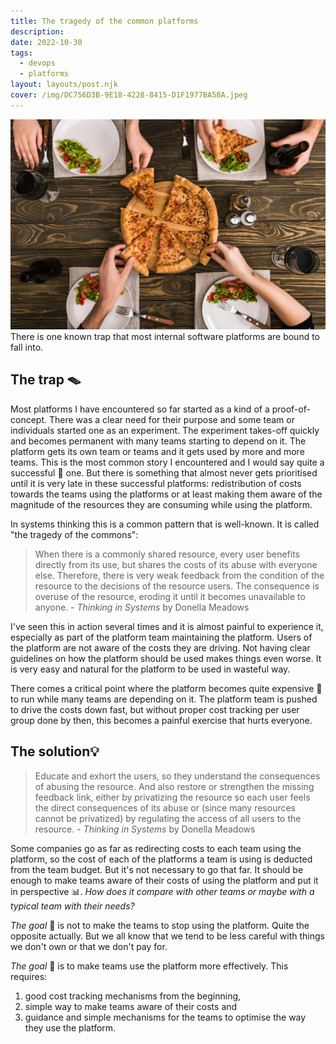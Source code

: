 ```yaml
---
title: The tragedy of the common platforms
description: 
date: 2022-10-30
tags:
  - devops
  - platforms
layout: layouts/post.njk
cover: /img/DC756D3B-9E18-4228-8415-D1F1977BA58A.jpeg
---
```


![](/img/DC756D3B-9E18-4228-8415-D1F1977BA58A.jpeg)
There is one known trap that most internal software platforms are bound to fall into. 

## The trap 🪤

Most platforms I have encountered so far started as a kind of a proof-of-concept. There was a clear need for their purpose and some team or individuals started one as an experiment. The experiment takes-off quickly and becomes permanent with many teams starting to depend on it. The platform gets its own team or teams and it gets used by more and more teams. This is the most common story I encountered and I would say quite a successful 🍾 one. But there is something that almost never gets prioritised until it is very late in these successful platforms: redistribution of costs towards the teams using the platforms or at least making them aware of the magnitude of the resources they are consuming while using the platform.

In systems thinking this is a common pattern that is well-known. It is called "the tragedy of the commons": 

> When there is a commonly shared resource, every user benefits directly from its use, but shares the costs of its abuse with everyone else. Therefore, there is very weak feedback from the condition of the resource to the decisions of the resource users. The consequence is overuse of the resource, eroding it until it becomes unavailable to anyone. - *Thinking in Systems* by Donella Meadows

I've seen this in action several times and it is almost painful to experience it, especially as part of the platform team maintaining the platform. Users of the platform are not aware of the costs they are driving. Not having clear guidelines on how the platform should be used makes things even worse. It is very easy and natural for the platform to be used in wasteful way.

There comes a critical point where the platform becomes quite expensive 💸 to run while many teams are depending on it. The platform team is pushed to drive the costs down fast, but without proper cost tracking per user group done by then, this becomes a painful exercise that hurts everyone.

## The solution💡

> Educate and exhort the users, so they understand the consequences of abusing the resource. And also restore or strengthen the missing feedback link, either by privatizing the resource so each user feels the direct consequences of its abuse or (since many resources cannot be privatized) by regulating the access of all users to the resource. - *Thinking in Systems* by Donella Meadows

Some companies go as far as redirecting costs to each team using the platform, so the cost of each of the platforms a team is using is deducted from the team budget. But it's not necessary to go that far. It should be enough to make teams aware of their costs of using the platform and put it in perspective 📊. *How does it compare with other teams or maybe with a typical team with their needs?*

*The goal* 🎯 is not to make the teams to stop using the platform. Quite the opposite actually. But we all know that we tend to be less careful with things we don't own or that we don't pay for. 

*The goal* 🎯 is to make teams use the platform more effectively. This requires:
1. good cost tracking mechanisms from the beginning, 
2. simple way to make teams aware of their costs and 
3. guidance and simple mechanisms for the teams to optimise the way they use the platform.